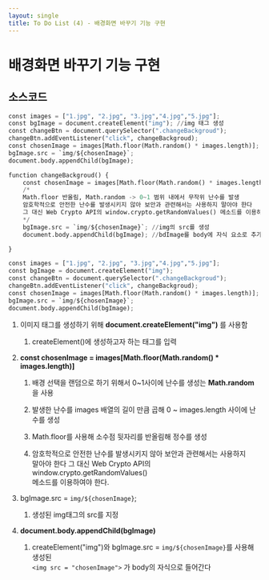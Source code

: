 ```yaml
---
layout: single
title: To Do List (4) - 배경화면 바꾸기 기능 구현
---
```

# 배경화면 바꾸기 기능 구현 

## 소스코드 


```python
const images = ["1.jpg", "2.jpg", "3.jpg","4.jpg","5.jpg"];
const bgImage = document.createElement("img"); //img 태그 생성 
const changeBtn = document.querySelector(".changeBackgroud");
changeBtn.addEventListener("click", changeBackgroud);
const chosenImage = images[Math.floor(Math.random() * images.length)];
bgImage.src = `img/${chosenImage}`;
document.body.appendChild(bgImage);

function changeBackgroud() {
    const chosenImage = images[Math.floor(Math.random() * images.length)];
    /*
    Math.floor 반올림, Math.random -> 0~1 범위 내에서 무작위 난수를 발생
    암호학적으로 안전한 난수를 발생시키지 않아 보안과 관련해서는 사용하지 말아야 한다 
    그 대신 Web Crypto API의 window.crypto.getRandomValues() 메소드를 이용하여야 한다.
    */
    bgImage.src = `img/${chosenImage}`; //img의 src를 생성
    document.body.appendChild(bgImage); //bdImage를 body에 자식 요소로 추가한다 

}

```


```python
const images = ["1.jpg", "2.jpg", "3.jpg","4.jpg","5.jpg"];
const bgImage = document.createElement("img");
const changeBtn = document.querySelector(".changeBackgroud");
changeBtn.addEventListener("click", changeBackgroud);
const chosenImage = images[Math.floor(Math.random() * images.length)];
bgImage.src = `img/${chosenImage}`;
document.body.appendChild(bgImage);
```

1. 이미지 태그를 생성하기 위해 **document.createElement("img")** 를 사용함   
     
    1) createElement()에 생성하고자 하는 태그를 입력 
   
2. **const chosenImage = images[Math.floor(Math.random() * images.length)]**   

    1) 배경 선택을 랜덤으로 하기 위해서 0~1사이에 난수를 생성는 **Math.random**을 사용   

    2) 발생한 난수를 images 배열의 길이 만큼 곱해 0 ~ images.length 사이에 난수를 생성   

    3) Math.floor를 사용해 소수점 뒷자리를 반올림해 정수를 생성   

    4) 암호학적으로 안전한 난수를 발생시키지 않아 보안과 관련해서는 사용하지   
       말아야 한다 그 대신 Web Crypto API의 window.crypto.getRandomValues()   
       메소드를 이용하여야 한다.   
   
3. bgImage.src = `img/${chosenImage}`;     
   
    1) 생성된 img태그의 src를 지정
     
4. **document.body.appendChild(bgImage)**    
     
     1) createElement("img")와 bgImage.src = `img/${chosenImage}`를 사용해 생성된      
     `<img src = "chosenImage">` 가  body의 자식으로 들어간다 
